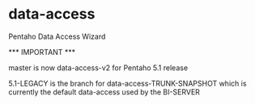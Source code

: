 data-access
===========

Pentaho Data Access Wizard

*** IMPORTANT ***

master is now data-access-v2 for Pentaho 5.1 release

5.1-LEGACY is the branch for data-access-TRUNK-SNAPSHOT which is currently the default data-access used by the BI-SERVER
